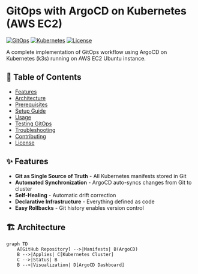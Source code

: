 # GitOps with ArgoCD on Kubernetes (AWS EC2)

[![GitOps](https://img.shields.io/badge/GitOps-Enabled-brightgreen)](https://argoproj.github.io/argo-cd/)
[![Kubernetes](https://img.shields.io/badge/Kubernetes-v1.25+-blue)](https://k3s.io/)
[![License](https://img.shields.io/badge/License-MIT-green)](LICENSE)

A complete implementation of GitOps workflow using ArgoCD on Kubernetes (k3s) running on AWS EC2 Ubuntu instance.

## 📌 Table of Contents
- [Features](#-features)
- [Architecture](#-architecture)
- [Prerequisites](#-prerequisites)
- [Setup Guide](#-setup-guide)
- [Usage](#-usage)
- [Testing GitOps](#-testing-gitops)
- [Troubleshooting](#-troubleshooting)
- [Contributing](#-contributing)
- [License](#-license)

## ✨ Features
- **Git as Single Source of Truth** - All Kubernetes manifests stored in Git
- **Automated Synchronization** - ArgoCD auto-syncs changes from Git to cluster
- **Self-Healing** - Automatic drift correction
- **Declarative Infrastructure** - Everything defined as code
- **Easy Rollbacks** - Git history enables version control

## 🏗 Architecture
```mermaid
graph TD
    A[GitHub Repository] -->|Manifests| B(ArgoCD)
    B -->|Applies| C[Kubernetes Cluster]
    C -->|Status| B
    B -->|Visualization| D[ArgoCD Dashboard]
